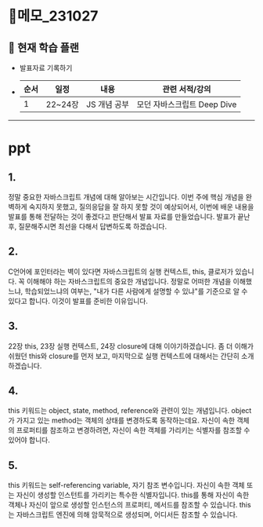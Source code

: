 # 📝메모\_231027

## 🔎 현재 학습 플랜

- 발표자료 기록하기

- | 순서 | 일정    | 내용         | 관련 서적/강의              |
  | ---- | ------- | ------------ | --------------------------- |
  | 1    | 22~24장 | JS 개념 공부 | 모던 자바스크립트 Deep Dive |

---

# ppt

## 1.

정말 중요한 자바스크립트 개념에 대해 알아보는 시간입니다.
이번 주에 핵심 개념을 완벽하게 숙지하지 못했고, 질의응답을 잘 하지 못할 것이 예상되어서, 이번에 배운 내용을 발표를 통해 전달하는 것이 좋겠다고 판단해서 발표 자료를 만들었습니다. 발표가 끝난 후, 질문해주시면 최선을 다해서 답변하도록 하겠습니다.

## 2.

C언어에 포인터라는 벽이 있다면 자바스크립트의 실행 컨텍스트, this, 클로저가 있습니다. 꼭 이해해야 하는 자바스크립트의 중요한 개념입니다.
정말로 어떠한 개념을 이해했느냐, 학습되었느냐의 여부는, "내가 다른 사람에게 설명할 수 있냐"를 기준으로 알 수 있다고 합니다. 이것이 발표를 준비한 이유입니다.

## 3.

22장 this, 23장 실행 컨텍스트, 24장 closure에 대해 이야기하겠습니다.
좀 더 이해가 쉬웠던 this와 closure를 먼저 보고, 마지막으로 실행 컨텍스트에 대해서는 간단히 소개하겠습니다.

## 4.

this 키워드는 object, state, method, reference와 관련이 있는 개념입니다. object가 가지고 있는 method는 객체의 상태를 변경하도록 동작하는데요. 자신이 속한 객체의 프로퍼티를 참조하고 변경하려면, 자신이 속한 객체를 가리키는 식별자를 참조할 수 있어야 합니다.

## 5.

this 키워드는 self-referencing variable, 자기 참조 변수입니다.
자신이 속한 객체 또는 자신이 생성할 인스턴트를 가리키는 특수한 식별자입니다.
this를 통해 자신이 속한 객체나 자신이 앞으로 생성할 인스턴스의 프로퍼티, 메서드를 참조할 수 있습니다.
this는 자바스크립트 엔진에 의해 암묵적으로 생성되며, 어디서든 참조할 수 있습니다.
